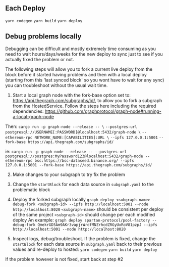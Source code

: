 ## Each Deploy

`yarn codegen`
`yarn build`
`yarn deploy`

## Debug problems locally

Debugging can be difficult and mostly extremely time consuming as you need to wait hours/days/weeks for the new deploy to sync just to see if you actually fixed the problem or not.

The following steps will allow you to fork a current live deploy from the block before it started having problems and then with a local deploy (starting from this 'last synced block' so you wont have to wait for any sync) you can troubleshoot without the usual wait time.

1. Start a local graph node with the fork-base option set to: https://api.thegraph.com/subgraphs/id/, to allow you to fork a subgraph from the HostedService. Follow the steps here including the required dependencies: https://github.com/graphprotocol/graph-node#running-a-local-graph-node

Then:
`cargo run -p graph-node --release -- \`
`--postgres-url postgresql://USERNAME[:PASSWORD]@localhost:5432/graph-node \`
`--ethereum-rpc NETWORK_NAME:[CAPABILITIES]:URL \`
`--ipfs 127.0.0.1:5001`
`--fork-base https://api.thegraph.com/subgraphs/id/`

ie: `cargo run -p graph-node --release -- --postgres-url postgresql://postgres:MyPassword123@localhost:5432/graph-node --ethereum-rpc bsc:https://bsc-dataseed.binance.org/ --ipfs 127.0.0.1:5001 --fork-base https://api.thegraph.com/subgraphs/id/`

2. Make changes to your subgraph to try fix the problem

3. Change the `startBlock` for each data source in `subgraph.yaml` to the problematic block

4. Deploy the forked subgraph locally
`graph deploy <subgraph-name> --debug-fork <subgraph-id> --ipfs http://localhost:5001 --node http://localhost:8020`
`<subgraph-name>` should be consistent per deploy of the same project
`<subgraph-id>` should change per each modified deploy
An example: `graph deploy spartan-protocol/pool-factory --debug-fork QmekrGD5Am9AKr3vapjrWrdfMNZrhcdZRGyUxRoV81pzpJ --ipfs http://localhost:5001 --node http://localhost:8020`

5. Inspect logs, debug/troubleshoot. If the problem is fixed, change the `startBlock` for each data source in `subgraph.yaml` back to their previous values and re-deploy to hosted:
`yarn codegen`
`yarn build`
`yarn deploy`

If the problem however is not fixed, start back at step #2